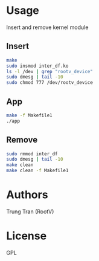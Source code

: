 # Usage

Insert and remove kernel module

## Insert

```bash
make
sudo insmod inter_df.ko
ls -l /dev | grep "rootv_device"
sudo dmesg | tail -10
sudo chmod 777 /dev/rootv_device
```
## App

```bash
make -f Makefile1
./app
```

## Remove

```bash
sudo rmmod inter_df
sudo dmesg | tail -10
make clean
make clean -f Makefile1
```

# Authors

Trung Tran (RootV)

# License

GPL